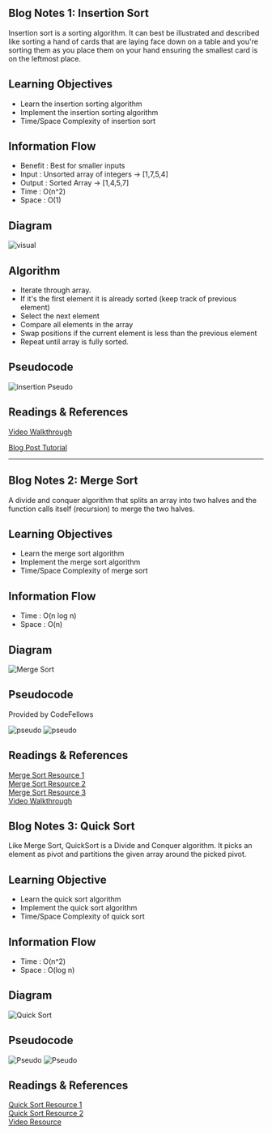 ## Blog Notes 1: Insertion Sort
Insertion sort is a sorting algorithm. It can best be illustrated and described like sorting a hand of cards that
are laying face down on a table and you're sorting them as you place them on your hand ensuring the smallest card is on 
the leftmost place. 

## Learning Objectives
* Learn the insertion sorting algorithm 
* Implement the insertion sorting algorithm
* Time/Space Complexity of insertion sort

## Information Flow
* Benefit : Best for smaller inputs
* Input : Unsorted array of integers -> [1,7,5,4]
* Output : Sorted Array -> [1,4,5,7]
* Time : O(n^2)
* Space : O(1)

## Diagram 
![visual](assets/insertion-sort.JPG)

## Algorithm
* Iterate through array.
* If it's the first element it is already sorted (keep track of previous element)
* Select the next element
* Compare all elements in the array 
* Swap positions if the current element is less than the previous element
* Repeat until array is fully sorted.

## Pseudocode
![insertion Pseudo](assets/psedocode-insertion-sort.JPG)

## Readings & References 
[Video Walkthrough](https://www.youtube.com/watch?v=JU767SDMDvA)

[Blog Post Tutorial](https://medium.com/karuna-sehgal/an-introduction-to-insertion-sort-16b97619697)

___

## Blog Notes 2: Merge Sort
A divide and conquer algorithm that splits an array into two halves and the function calls itself (recursion) to merge the
two halves. 

## Learning Objectives
* Learn the merge sort algorithm 
* Implement the merge sort algorithm
* Time/Space Complexity of merge sort

## Information Flow
* Time : O(n log n)
* Space : O(n)

## Diagram 
![Merge Sort](https://cdn1.howtodoinjava.com/wp-content/uploads/2015/10/Merge_sort_algorithm.png)

## Pseudocode
Provided by CodeFellows

![pseudo](assets/mergePseudo.png)
![pseudo](assets/mergePseudo2.png)

## Readings & References 
[Merge Sort Resource 1](https://www.tutorialspoint.com/data_structures_algorithms/merge_sort_algorithm.htm)  
[Merge Sort Resource 2](https://www.geeksforgeeks.org/merge-sort/)  
[Merge Sort Resource 3](https://howtodoinjava.com/algorithm/merge-sort-java-example/)  
[Video Walkthrough](https://www.youtube.com/watch?v=4VqmGXwpLqc)

## Blog Notes 3: Quick Sort
Like Merge Sort, QuickSort is a Divide and Conquer algorithm. 
It picks an element as pivot and partitions the given array around the picked pivot.

## Learning Objective
* Learn the quick sort algorithm 
* Implement the quick sort algorithm
* Time/Space Complexity of quick sort

## Information Flow
* Time : O(n^2)
* Space : O(log n)

## Diagram
![Quick Sort](https://www.geeksforgeeks.org/wp-content/uploads/gq/2014/01/QuickSort2.png)

## Pseudocode
![Pseudo](assets/QuickSort.png)
![Pseudo](assets/Quicksort2.png)


## Readings & References
[Quick Sort Resource 1](https://en.wikipedia.org/wiki/Quicksort)  
[Quick Sort Resource 2](https://www.geeksforgeeks.org/quick-sort/)  
[Video Resource](https://www.youtube.com/watch?v=SLauY6PpjW4)  







